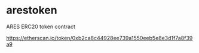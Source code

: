# arestoken
ARES ERC20 token contract 

https://etherscan.io/token/0xb2ca8c44928ee739a1550eeb5e8e3d1f7a8f39a9
